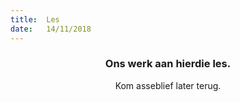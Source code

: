 ```yaml
---
title:  Les
date:   14/11/2018
---
```


### <center>Ons werk aan hierdie les.</center>
<center>Kom asseblief later terug.</center>